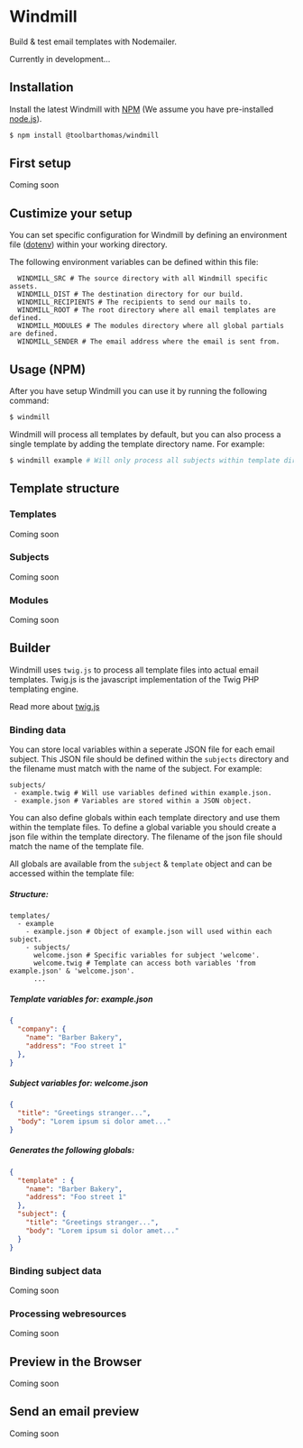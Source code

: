 # Windmill
Build & test email templates with Nodemailer.

Currently in development...

## Installation
Install the latest Windmill with [NPM](https://www.npmjs.com) (We assume you have pre-installed [node.js](https://nodejs.org)).

```bash
$ npm install @toolbarthomas/windmill
```

## First setup
Coming soon

## Custimize your setup
You can set specific configuration for Windmill by defining an environment file
([dotenv](https://www.npmjs.com/package/dotenv)) within your working directory.

The following environment variables can be defined within this file:

```shell
  WINDMILL_SRC # The source directory with all Windmill specific assets.
  WINDMILL_DIST # The destination directory for our build.
  WINDMILL_RECIPIENTS # The recipients to send our mails to.
  WINDMILL_ROOT # The root directory where all email templates are defined.
  WINDMILL_MODULES # The modules directory where all global partials are defined.
  WINDMILL_SENDER # The email address where the email is sent from.
```

## Usage (NPM)
After you have setup Windmill you can use it by running the following command:

```bash
$ windmill
```

Windmill will process all templates by default, but you can also process a single
template by adding the template directory name. For example:

```bash
$ windmill example # Will only process all subjects within template directory 'example'.
```

## Template structure

### Templates
Coming soon

### Subjects
Coming soon

### Modules
Coming soon

## Builder
Windmill uses `twig.js` to process all template files into actual email templates.
Twig.js is the javascript implementation of the Twig PHP templating engine.

Read more about [twig.js](https://github.com/twigjs/twig.js/wiki)

### Binding data
You can store local variables within a seperate JSON file for each email subject.
This JSON file should be defined within the `subjects` directory and the filename
must match with the name of the subject. For example:

```shell
subjects/
 - example.twig # Will use variables defined within example.json.
 - example.json # Variables are stored within a JSON object.
```

You can also define globals within each template directory and use them within
the template files. To define a global variable you should create a json file
within the template directory. The filename of the json file should match the name of the
template file.

All globals are available from the `subject` & `template` object and can be
accessed within the template file:

##### Structure:

```shell
templates/
  - example
    - example.json # Object of example.json will used within each subject.
    - subjects/
      welcome.json # Specific variables for subject 'welcome'.
      welcome.twig # Template can access both variables 'from example.json' & 'welcome.json'.
      ...
```

##### Template variables for: example.json
```json
{
  "company": {
    "name": "Barber Bakery",
    "address": "Foo street 1"
  },
}
```

##### Subject variables for: welcome.json
```json
{
  "title": "Greetings stranger...",
  "body": "Lorem ipsum si dolor amet..."
}
```

##### Generates the following globals:

```json
{
  "template" : {
    "name": "Barber Bakery",
    "address": "Foo street 1"
  },
  "subject": {
    "title": "Greetings stranger...",
    "body": "Lorem ipsum si dolor amet..."
  }
}
```


### Binding subject data
Coming soon

### Processing webresources
Coming soon

## Preview in the Browser
Coming soon

## Send an email preview
Coming soon